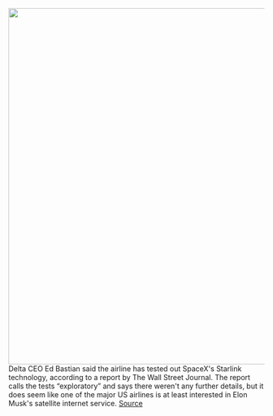 <img src='https://cdn.vox-cdn.com/thumbor/sVU_NDAEdA0sisaC77b5THqyIlA=/0x0:3000x2001/1200x800/filters:focal(1260x761:1740x1241)/cdn.vox-cdn.com/uploads/chorus_image/image/70767283/1239950469.0.jpg' width='700px' /><br/>
Delta CEO Ed Bastian said the airline has tested out SpaceX's Starlink technology, according to a report by The Wall Street Journal. The report calls the tests “exploratory” and says there weren't any further details, but it does seem like one of the major US airlines is at least interested in Elon Musk's satellite internet service.
<a href='https://www.theverge.com/2022/4/19/23031241/delta-airlines-starlink-internet-wi-fi-flights-spacex'> Source <a/>